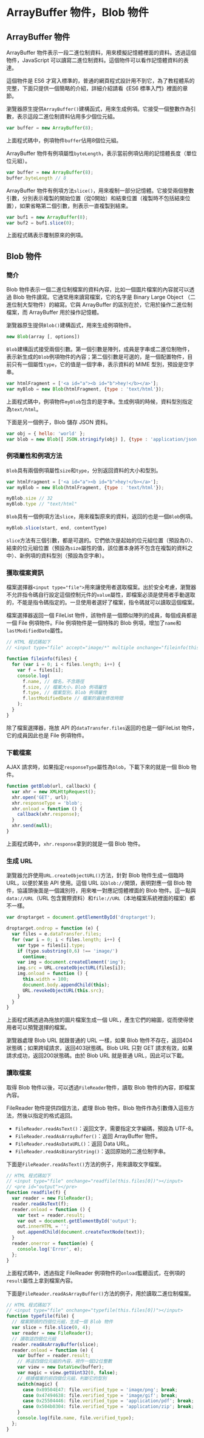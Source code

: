 # ArrayBuffer 物件，Blob 物件

## ArrayBuffer 物件

ArrayBuffer 物件表示一段二進位制資料，用來模擬記憶體裡面的資料。透過這個物件，JavaScript 可以讀寫二進位制資料。這個物件可以看作記憶體資料的表達。

這個物件是 ES6 才寫入標準的，普通的網頁程式設計用不到它，為了教程體系的完整，下面只提供一個簡略的介紹，詳細介紹請看《ES6 標準入門》裡面的章節。

瀏覽器原生提供`ArrayBuffer()`建構函式，用來生成例項。它接受一個整數作為引數，表示這段二進位制資料佔用多少個位元組。

```javascript
var buffer = new ArrayBuffer(8);
```

上面程式碼中，例項物件`buffer`佔用8個位元組。

ArrayBuffer 物件有例項屬性`byteLength`，表示當前例項佔用的記憶體長度（單位位元組）。

```javascript
var buffer = new ArrayBuffer(8);
buffer.byteLength // 8
```

ArrayBuffer 物件有例項方法`slice()`，用來複制一部分記憶體。它接受兩個整數引數，分別表示複製的開始位置（從0開始）和結束位置（複製時不包括結束位置），如果省略第二個引數，則表示一直複製到結束。

```javascript
var buf1 = new ArrayBuffer(8);
var buf2 = buf1.slice(0);
```

上面程式碼表示覆制原來的例項。

## Blob 物件

### 簡介

Blob 物件表示一個二進位制檔案的資料內容，比如一個圖片檔案的內容就可以透過 Blob 物件讀寫。它通常用來讀寫檔案，它的名字是 Binary Large Object （二進位制大型物件）的縮寫。它與 ArrayBuffer 的區別在於，它用於操作二進位制檔案，而 ArrayBuffer 用於操作記憶體。

瀏覽器原生提供`Blob()`建構函式，用來生成例項物件。

```javascript
new Blob(array [, options])
```

`Blob`建構函式接受兩個引數。第一個引數是陣列，成員是字串或二進位制物件，表示新生成的`Blob`例項物件的內容；第二個引數是可選的，是一個配置物件，目前只有一個屬性`type`，它的值是一個字串，表示資料的 MIME 型別，預設是空字串。

```javascript
var htmlFragment = ['<a id="a"><b id="b">hey!</b></a>'];
var myBlob = new Blob(htmlFragment, {type : 'text/html'});
```

上面程式碼中，例項物件`myBlob`包含的是字串。生成例項的時候，資料型別指定為`text/html`。

下面是另一個例子，Blob 儲存 JSON 資料。

```javascript
var obj = { hello: 'world' };
var blob = new Blob([ JSON.stringify(obj) ], {type : 'application/json'});
```

### 例項屬性和例項方法

`Blob`具有兩個例項屬性`size`和`type`，分別返回資料的大小和型別。

```javascript
var htmlFragment = ['<a id="a"><b id="b">hey!</b></a>'];
var myBlob = new Blob(htmlFragment, {type : 'text/html'});

myBlob.size // 32
myBlob.type // "text/html"
```

`Blob`具有一個例項方法`slice`，用來複製原來的資料，返回的也是一個`Blob`例項。

```javascript
myBlob.slice(start, end, contentType)
```

`slice`方法有三個引數，都是可選的。它們依次是起始的位元組位置（預設為0）、結束的位元組位置（預設為`size`屬性的值，該位置本身將不包含在複製的資料之中）、新例項的資料型別（預設為空字串）。

### 獲取檔案資訊

檔案選擇器`<input type="file">`用來讓使用者選取檔案。出於安全考慮，瀏覽器不允許指令碼自行設定這個控制元件的`value`屬性，即檔案必須是使用者手動選取的，不能是指令碼指定的。一旦使用者選好了檔案，指令碼就可以讀取這個檔案。

檔案選擇器返回一個 FileList 物件，該物件是一個類似陣列的成員，每個成員都是一個 File 例項物件。File 例項物件是一個特殊的 Blob 例項，增加了`name`和`lastModifiedDate`屬性。

```javascript
// HTML 程式碼如下
// <input type="file" accept="image/*" multiple onchange="fileinfo(this.files)"/>

function fileinfo(files) {
  for (var i = 0; i < files.length; i++) {
    var f = files[i];
    console.log(
      f.name, // 檔名，不含路徑
      f.size, // 檔案大小，Blob 例項屬性
      f.type, // 檔案型別，Blob 例項屬性
      f.lastModifiedDate // 檔案的最後修改時間
    );
  }
}
```

除了檔案選擇器，拖放 API 的`dataTransfer.files`返回的也是一個FileList 物件，它的成員因此也是 File 例項物件。

### 下載檔案

AJAX 請求時，如果指定`responseType`屬性為`blob`，下載下來的就是一個 Blob 物件。

```javascript
function getBlob(url, callback) {
  var xhr = new XMLHttpRequest();
  xhr.open('GET', url);
  xhr.responseType = 'blob';
  xhr.onload = function () {
    callback(xhr.response);
  }
  xhr.send(null);
}
```

上面程式碼中，`xhr.response`拿到的就是一個 Blob 物件。

### 生成 URL

瀏覽器允許使用`URL.createObjectURL()`方法，針對 Blob 物件生成一個臨時 URL，以便於某些 API 使用。這個 URL 以`blob://`開頭，表明對應一個 Blob 物件，協議頭後面是一個識別符，用來唯一對應記憶體裡面的 Blob 物件。這一點與`data://URL`（URL 包含實際資料）和`file://URL`（本地檔案系統裡面的檔案）都不一樣。

```javascript
var droptarget = document.getElementById('droptarget');

droptarget.ondrop = function (e) {
  var files = e.dataTransfer.files;
  for (var i = 0; i < files.length; i++) {
    var type = files[i].type;
    if (type.substring(0,6) !== 'image/')
      continue;
    var img = document.createElement('img');
    img.src = URL.createObjectURL(files[i]);
    img.onload = function () {
      this.width = 100;
      document.body.appendChild(this);
      URL.revokeObjectURL(this.src);
    }
  }
}
```

上面程式碼透過為拖放的圖片檔案生成一個 URL，產生它們的縮圖，從而使得使用者可以預覽選擇的檔案。

瀏覽器處理 Blob URL 就跟普通的 URL 一樣，如果 Blob 物件不存在，返回404狀態碼；如果跨域請求，返回403狀態碼。Blob URL 只對 GET 請求有效，如果請求成功，返回200狀態碼。由於 Blob URL 就是普通 URL，因此可以下載。

### 讀取檔案

取得 Blob 物件以後，可以透過`FileReader`物件，讀取 Blob 物件的內容，即檔案內容。

FileReader 物件提供四個方法，處理 Blob 物件。Blob 物件作為引數傳入這些方法，然後以指定的格式返回。

- `FileReader.readAsText()`：返回文字，需要指定文字編碼，預設為 UTF-8。
- `FileReader.readAsArrayBuffer()`：返回 ArrayBuffer 物件。
- `FileReader.readAsDataURL()`：返回 Data URL。
- `FileReader.readAsBinaryString()`：返回原始的二進位制字串。

下面是`FileReader.readAsText()`方法的例子，用來讀取文字檔案。

```javascript
// HTML 程式碼如下
// <input type="file" onchange="readfile(this.files[0])"></input>
// <pre id="output"></pre>
function readfile(f) {
  var reader = new FileReader();
  reader.readAsText(f);
  reader.onload = function () {
    var text = reader.result;
    var out = document.getElementById('output');
    out.innerHTML = '';
    out.appendChild(document.createTextNode(text));
  }
  reader.onerror = function(e) {
    console.log('Error', e);
  };
}
```

上面程式碼中，透過指定 FileReader 例項物件的`onload`監聽函式，在例項的`result`屬性上拿到檔案內容。

下面是`FileReader.readAsArrayBuffer()`方法的例子，用於讀取二進位制檔案。

```javascript
// HTML 程式碼如下
// <input type="file" onchange="typefile(this.files[0])"></input>
function typefile(file) {
  // 檔案開頭的四個位元組，生成一個 Blob 物件
  var slice = file.slice(0, 4);
  var reader = new FileReader();
  // 讀取這四個位元組
  reader.readAsArrayBuffer(slice);
  reader.onload = function (e) {
    var buffer = reader.result;
    // 將這四個位元組的內容，視作一個32位整數
    var view = new DataView(buffer);
    var magic = view.getUint32(0, false);
    // 根據檔案的前四個位元組，判斷它的型別
    switch(magic) {
      case 0x89504E47: file.verified_type = 'image/png'; break;
      case 0x47494638: file.verified_type = 'image/gif'; break;
      case 0x25504446: file.verified_type = 'application/pdf'; break;
      case 0x504b0304: file.verified_type = 'application/zip'; break;
    }
    console.log(file.name, file.verified_type);
  };
}
```

